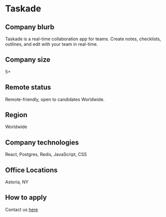 # Taskade

## Company blurb

Taskade is a real-time collaboration app for teams. Create notes, checklists, outlines, and edit with your team in real-time.

## Company size

5+

## Remote status

Remote-friendly, open to candidates Worldwide. 

## Region

Worldwide

## Company technologies

React, Postgres, Redis, JavaScript, CSS

## Office Locations

Astoria, NY

## How to apply

Contact us [here](https://www.taskade.com/contact)

